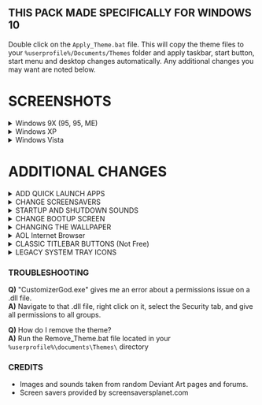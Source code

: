 ## THIS PACK MADE SPECIFICALLY FOR WINDOWS 10
Double click on the `Apply_Theme.bat` file. This will copy the theme files 
to your `%userprofile%/Documents/Themes` folder and apply taskbar, start button, start menu and desktop changes automatically.
Any additional changes you may want are noted below.

# SCREENSHOTS

<details>
  <summary>Windows 9X (95, 95, ME)</summary>
  
  ![](https://i.imgur.com/vDHapbK.png)
  
</details>

<details>
  <summary>Windows XP</summary>
  
  ![](https://i.imgur.com/KZ9AUYB.jpg)
  
</details>

<details>
  <summary>Windows Vista</summary>
  
  ![](https://i.imgur.com/xhTIrgV.jpg)
  
</details>

# ADDITIONAL CHANGES

<details>
  <summary>ADD QUICK LAUNCH APPS</summary>
  
  - https://support.microsoft.com/en-us/help/975784/guided-help-enable-the-quick-launch-bar-in-windows-7

  NOTE: It says Windows 7, but it works for Windows 10
  
</details>

<details>
  
  <summary>CHANGE SCREENSAVERS</summary>
  
  1. You can add screen saver files by copy/pasting the .scr files in to your `C:\Windows\SYSTEM32` folder.
  2. Right click on the Desktop, select Personalize.
  3. Click Themes on the left menu, select Theme settings.
  4. Click Screen Saver. Select from the drop down box any of the new Win9x screen savers you added.
  
</details>

<details>
  
  <summary>STARTUP AND SHUTDOWN SOUNDS</summary>

- Download ShutDownSound from [GitHub/ShutDownSound](https://github.com/newagesoftwareLLC/shutdownSound/releases).
1. Unzip the contents to the StartUp directory: `C:\ProgramData\Microsoft\Windows\Start Menu\Programs\StartUp`
2. Double click on `Shutdown Sound.exe`. It will be minimized to your system tray. Click on the tray icon to dispay the GUI.
3. Select your startup and shutdown sounds. Minimize the program when done.

</details>

<details>
  
  <summary>CHANGE BOOTUP SCREEN</summary>

- Download [Winaero Tweaker](https://winaero.com). Install it.
1. Run "Winaero Tweaker" and navigate on the left panel to "Boot and Logon" category. Click on "Boot Options".
2. In the Appearance category on the right, uncheck "Enable Windows logo" and "Enable loading circle".
3. Click "Disable Lock Screen" on the left panel. Check the "Disable Lock Screen" checkbox on the right.

</details>

<details>
  
  <summary>CHANGING THE WALLPAPER</summary>

1. Right click on the Desktop, select Personalize.
2. Click Background on the left menu if not already selected.
3. Select Picture from the dropdown box.
4. Click the Browse button and navigate to "Wallpapers" folder and select which one you want.

</details>

<details>
  
  <summary>AOL Internet Browser</summary>

Check out my other retro inspired AOL 4.0 emulated web browser. https://github.com/erfg12/AOL_4.0_Emu

</details>

<details>
  
  <summary>CLASSIC TITLEBAR BUTTONS (Not Free)</summary>

Download and install [WindowsBlinds](https://www.stardock.com/products/windowblinds/).
Windows 9x - [The Windows Classic Theme](https://www.wincustomize.com/explore/windowblinds/9233/).
Windows XP - [eXperience](https://www.wincustomize.com/explore/windowblinds/9262/) Theme.
Windows Vista - [Vista Plus](https://www.wincustomize.com/explore/windowblinds/5814/).

</details>

<details>
  
  <summary>LEGACY SYSTEM TRAY ICONS</summary>

- Download CustomizerGod from [door2windows.com](http://www.door2windows.com/). Install it.
**For Windows 10 builds below 1903.**
1. Run the "CustomizerGod.exe" program. Select the "Volume Icons" on the left menu.
2. Select the icon, click the Replace button. Navigate to the "System Icons" folder. Select "kcmsound.png" or "audio-volume-muted.png"
3. Select the "Network Icons" on the left menu.
4. Select the icon, click the Replace button. Navigate to the "System Icons" folder. Select "notification-network-wireless.png".
5. You can replace any other system icons here as well.

**For Windows 10 builds above 1903. (untested, found on forums)**
- The network icons in the pnidue.dll file is still located in system32, so Customizer God works as-is for changing those.
- If you want to change the volume icons, copy the SndVolSSO.dll.mun file from the SystemResources folder to another directory. Open the copied file with CustomizerGod using the "Open File" button. Make sure to change the option so it can see all files. Once selected you can change the icons like normal. Repeat the same process for any other .dll.mun files you want to change.
- Now you need to overwrite the files in the SystemResources folder with the newly modified ones. Boot into Hiren's BootCD. Simple click and drag to overwrite, then restart.

</details>

### TROUBLESHOOTING 
**Q)** "CustomizerGod.exe" gives me an error about a permissions issue on a .dll file. <br>
**A)** Navigate to that .dll file, right click on it, select the Security tab, and give all permissions to all groups.

**Q)** How do I remove the theme? <br>
**A)** Run the Remove_Theme.bat file located in your `%userprofile%\documents\Themes\` directory


### CREDITS
- Images and sounds taken from random Deviant Art pages and forums.
- Screen savers provided by screensaversplanet.com
